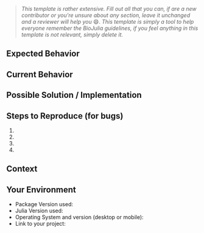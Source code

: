 <!-- Love biojulia? Please consider supporting our collective: 👉 https://opencollective.com/biojulia/donate -->
<!--- Provide a general summary of the issue in the Title above -->

> _This template is rather extensive. Fill out all that you can, if are a new contributor or you're unsure about any section, leave it unchanged and a reviewer will help you_ :smile:. _This template is simply a tool to help everyone remember the BioJulia guidelines, if you feel anything in this template is not relevant, simply delete it._

## Expected Behavior
<!--- If you're describing a bug, tell us what you expect to happen -->
<!--- If you're suggesting a change/improvement, tell us how it should work -->

## Current Behavior
<!--- If describing a bug, tell us what happens instead of the expected behavior -->
<!--- If suggesting a change/improvement, explain the difference from current behavior -->

## Possible Solution / Implementation
<!--- If describing a bug, suggest a fix/reason for the bug (optional) -->
<!--- If you're suggesting a change/improvement, suggest ideas how to implement the addition or change -->

## Steps to Reproduce (for bugs)
<!--- You may include copy/pasteable snippets or a list of steps to reproduce the bug -->
1.
2.
3.
4.

<!--- Optionally, provide a link to a live example -->
<!--- You can use [this tool](https://www.cockos.com/licecap/) -->
<!--- ...Or [this tool](https://github.com/colinkeenan/silentcast) -->
<!--- ...Or [this tool](https://github.com/GNOME/byzanz) on Linux -->

## Context
<!--- How has this issue affected you? What are you trying to accomplish? -->
<!--- Providing context helps us come up with a solution that is most useful in the real world -->

## Your Environment
<!--- Include as many relevant details about the environment you experienced the bug in -->
- Package Version used:
- Julia Version used:
- Operating System and version (desktop or mobile):
- Link to your project:

<!-- Can you list installed packages here? -->
